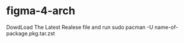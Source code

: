 # figma-4-arch


DowdLoad The Latest Realese file and run
sudo pacman -U name-of-package.pkg.tar.zst
